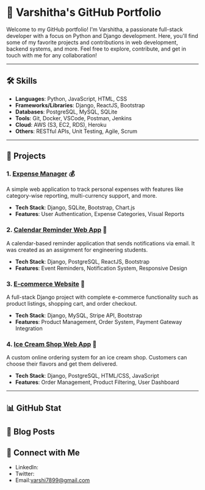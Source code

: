 # 🚀 Varshitha's GitHub Portfolio

Welcome to my GitHub portfolio! I'm Varshitha, a passionate full-stack developer with a focus on Python and Django development. Here, you'll find some of my favorite projects and contributions in web development, backend systems, and more. Feel free to explore, contribute, and get in touch with me for any collaboration!

---

## 🛠️ Skills

- **Languages**: Python, JavaScript, HTML, CSS
- **Frameworks/Libraries**: Django, ReactJS, Bootstrap
- **Databases**: PostgreSQL, MySQL, SQLite
- **Tools**: Git, Docker, VSCode, Postman, Jenkins
- **Cloud**: AWS (S3, EC2, RDS), Heroku
- **Others**: RESTful APIs, Unit Testing, Agile, Scrum

---

## 📂 Projects

### 1. [Expense Manager](https://github.com/vinod-pattar/expense-manager) 💰
A simple web application to track personal expenses with features like category-wise reporting, multi-currency support, and more.
- **Tech Stack**: Django, SQLite, Bootstrap, Chart.js
- **Features**: User Authentication, Expense Categories, Visual Reports

### 2. [Calendar Reminder Web App](https://github.com/vinod-pattar/calendar-reminder-app) 📅
A calendar-based reminder application that sends notifications via email. It was created as an assignment for engineering students.
- **Tech Stack**: Django, PostgreSQL, ReactJS, Bootstrap
- **Features**: Event Reminders, Notification System, Responsive Design

### 3. [E-commerce Website](https://github.com/vinod-pattar/ecommerce-website) 🛒
A full-stack Django project with complete e-commerce functionality such as product listings, shopping cart, and order checkout.
- **Tech Stack**: Django, MySQL, Stripe API, Bootstrap
- **Features**: Product Management, Order System, Payment Gateway Integration

### 4. [Ice Cream Shop Web App](https://github.com/vinod-pattar/ice-cream-shop) 🍦
A custom online ordering system for an ice cream shop. Customers can choose their flavors and get them delivered.
- **Tech Stack**: Django, PostgreSQL, HTML/CSS, JavaScript
- **Features**: Order Management, Product Filtering, User Dashboard

---

## 📊 GitHub Stat



## 📝 Blog Posts


## 🤝 Connect with Me

- LinkedIn: 
- Twitter: 
- Email:varshi7899@gmail.com
